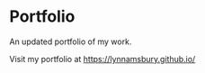 # Portfolio

An updated portfolio of my work.

Visit my portfolio at https://lynnamsbury.github.io/
